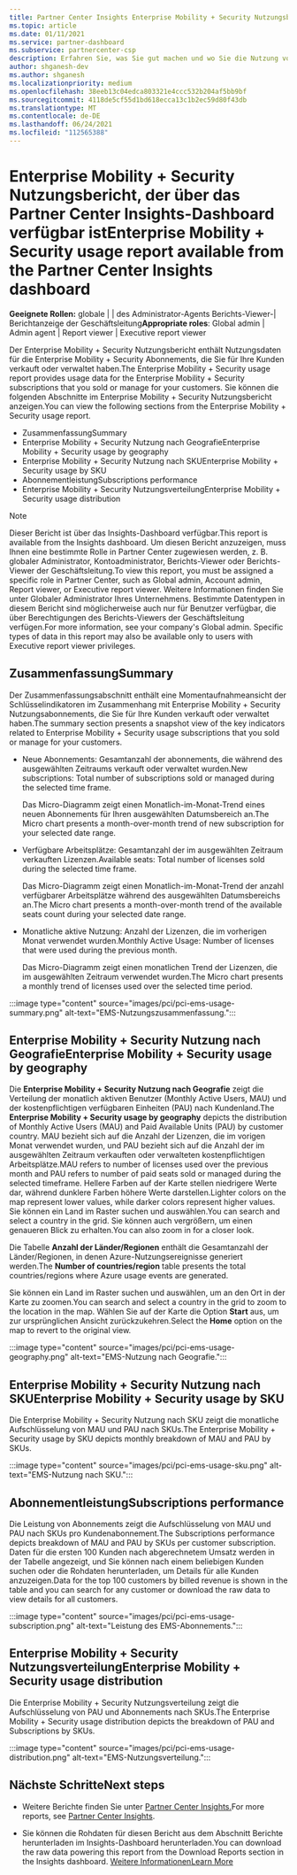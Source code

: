 ```yaml
---
title: Partner Center Insights Enterprise Mobility + Security Nutzungsbericht
ms.topic: article
ms.date: 01/11/2021
ms.service: partner-dashboard
ms.subservice: partnercenter-csp
description: Erfahren Sie, was Sie gut machen und wo Sie die Nutzung von Enterprise Mobility + Security Abonnements verbessern können, die Sie für Ihre Kunden verkaufen oder verwalten.
author: shganesh-dev
ms.author: shganesh
ms.localizationpriority: medium
ms.openlocfilehash: 38eeb13c04edca803321e4ccc532b204af5bb9bf
ms.sourcegitcommit: 4118de5cf55d1bd618ecca13c1b2ec59d80f43db
ms.translationtype: MT
ms.contentlocale: de-DE
ms.lasthandoff: 06/24/2021
ms.locfileid: "112565388"
---
```

# <a name="enterprise-mobility--security-usage-report-available-from-the-partner-center-insights-dashboard"></a><span data-ttu-id="5cbbc-103">Enterprise Mobility + Security Nutzungsbericht, der über das Partner Center Insights-Dashboard verfügbar ist</span><span class="sxs-lookup"><span data-stu-id="5cbbc-103">Enterprise Mobility + Security usage report available from the Partner Center Insights dashboard</span></span>

<span data-ttu-id="5cbbc-104">**Geeignete Rollen:** globale | | des Administrator-Agents Berichts-Viewer-| Berichtanzeige der Geschäftsleitung</span><span class="sxs-lookup"><span data-stu-id="5cbbc-104">**Appropriate roles**: Global admin | Admin agent | Report viewer | Executive report viewer</span></span>

<span data-ttu-id="5cbbc-105">Der Enterprise Mobility + Security Nutzungsbericht enthält Nutzungsdaten für die Enterprise Mobility + Security Abonnements, die Sie für Ihre Kunden verkauft oder verwaltet haben.</span><span class="sxs-lookup"><span data-stu-id="5cbbc-105">The Enterprise Mobility + Security usage report provides usage data for the Enterprise Mobility + Security subscriptions that you sold or manage for your customers.</span></span> <span data-ttu-id="5cbbc-106">Sie können die folgenden Abschnitte im Enterprise Mobility + Security Nutzungsbericht anzeigen.</span><span class="sxs-lookup"><span data-stu-id="5cbbc-106">You can view the following sections from the Enterprise Mobility + Security usage report.</span></span>

- <span data-ttu-id="5cbbc-107">Zusammenfassung</span><span class="sxs-lookup"><span data-stu-id="5cbbc-107">Summary</span></span>
- <span data-ttu-id="5cbbc-108">Enterprise Mobility + Security Nutzung nach Geografie</span><span class="sxs-lookup"><span data-stu-id="5cbbc-108">Enterprise Mobility + Security usage by geography</span></span>
- <span data-ttu-id="5cbbc-109">Enterprise Mobility + Security Nutzung nach SKU</span><span class="sxs-lookup"><span data-stu-id="5cbbc-109">Enterprise Mobility + Security usage by SKU</span></span>
- <span data-ttu-id="5cbbc-110">Abonnementleistung</span><span class="sxs-lookup"><span data-stu-id="5cbbc-110">Subscriptions performance</span></span>
- <span data-ttu-id="5cbbc-111">Enterprise Mobility + Security Nutzungsverteilung</span><span class="sxs-lookup"><span data-stu-id="5cbbc-111">Enterprise Mobility + Security usage distribution</span></span>

 > [!NOTE]
 > <span data-ttu-id="5cbbc-112">Dieser Bericht ist über das Insights-Dashboard verfügbar.</span><span class="sxs-lookup"><span data-stu-id="5cbbc-112">This report is available from the Insights dashboard.</span></span> <span data-ttu-id="5cbbc-113">Um diesen Bericht anzuzeigen, muss Ihnen eine bestimmte Rolle in Partner Center zugewiesen werden, z. B. globaler Administrator, Kontoadministrator, Berichts-Viewer oder Berichts-Viewer der Geschäftsleitung.</span><span class="sxs-lookup"><span data-stu-id="5cbbc-113">To view this report, you must be assigned a specific role in Partner Center, such as Global admin, Account admin, Report viewer, or Executive report viewer.</span></span> <span data-ttu-id="5cbbc-114">Weitere Informationen finden Sie unter Globaler Administrator Ihres Unternehmens. Bestimmte Datentypen in diesem Bericht sind möglicherweise auch nur für Benutzer verfügbar, die über Berechtigungen des Berichts-Viewers der Geschäftsleitung verfügen.</span><span class="sxs-lookup"><span data-stu-id="5cbbc-114">For more information, see your company's Global admin. Specific types of data in this report may also be available only to users with Executive report viewer privileges.</span></span>

## <a name="summary"></a><span data-ttu-id="5cbbc-115">Zusammenfassung</span><span class="sxs-lookup"><span data-stu-id="5cbbc-115">Summary</span></span>

<span data-ttu-id="5cbbc-116">Der Zusammenfassungsabschnitt enthält eine Momentaufnahmeansicht der Schlüsselindikatoren im Zusammenhang mit Enterprise Mobility + Security Nutzungsabonnements, die Sie für Ihre Kunden verkauft oder verwaltet haben.</span><span class="sxs-lookup"><span data-stu-id="5cbbc-116">The summary section presents a snapshot view of the key indicators related to Enterprise Mobility + Security usage subscriptions that you sold or manage for your customers.</span></span> 

- <span data-ttu-id="5cbbc-117">Neue Abonnements: Gesamtanzahl der abonnements, die während des ausgewählten Zeitraums verkauft oder verwaltet wurden.</span><span class="sxs-lookup"><span data-stu-id="5cbbc-117">New subscriptions: Total number of subscriptions sold or managed during the selected time frame.</span></span>

   <span data-ttu-id="5cbbc-118">Das Micro-Diagramm zeigt einen Monatlich-im-Monat-Trend eines neuen Abonnements für Ihren ausgewählten Datumsbereich an.</span><span class="sxs-lookup"><span data-stu-id="5cbbc-118">The Micro chart presents a month-over-month trend of new subscription for your selected date range.</span></span>

- <span data-ttu-id="5cbbc-119">Verfügbare Arbeitsplätze: Gesamtanzahl der im ausgewählten Zeitraum verkauften Lizenzen.</span><span class="sxs-lookup"><span data-stu-id="5cbbc-119">Available seats: Total number of licenses sold during the selected time frame.</span></span>

   <span data-ttu-id="5cbbc-120">Das Micro-Diagramm zeigt einen Monatlich-im-Monat-Trend der anzahl verfügbarer Arbeitsplätze während des ausgewählten Datumsbereichs an.</span><span class="sxs-lookup"><span data-stu-id="5cbbc-120">The Micro chart presents a month-over-month trend of the available seats count during your selected date range.</span></span>

- <span data-ttu-id="5cbbc-121">Monatliche aktive Nutzung: Anzahl der Lizenzen, die im vorherigen Monat verwendet wurden.</span><span class="sxs-lookup"><span data-stu-id="5cbbc-121">Monthly Active Usage: Number of licenses that were used during the previous month.</span></span>

   <span data-ttu-id="5cbbc-122">Das Micro-Diagramm zeigt einen monatlichen Trend der Lizenzen, die im ausgewählten Zeitraum verwendet wurden.</span><span class="sxs-lookup"><span data-stu-id="5cbbc-122">The Micro chart presents a monthly trend of licenses used over the selected time period.</span></span>

:::image type="content" source="images/pci/pci-ems-usage-summary.png" alt-text="EMS-Nutzungszusammenfassung.":::

## <a name="enterprise-mobility--security-usage-by-geography"></a><span data-ttu-id="5cbbc-124">Enterprise Mobility + Security Nutzung nach Geografie</span><span class="sxs-lookup"><span data-stu-id="5cbbc-124">Enterprise Mobility + Security usage by geography</span></span>

<span data-ttu-id="5cbbc-125">Die **Enterprise Mobility + Security Nutzung nach Geografie** zeigt die Verteilung der monatlich aktiven Benutzer (Monthly Active Users, MAU) und der kostenpflichtigen verfügbaren Einheiten (PAU) nach Kundenland.</span><span class="sxs-lookup"><span data-stu-id="5cbbc-125">The **Enterprise Mobility + Security usage by geography** depicts the distribution of Monthly Active Users (MAU) and Paid Available Units (PAU) by customer country.</span></span> <span data-ttu-id="5cbbc-126">MAU bezieht sich auf die Anzahl der Lizenzen, die im vorigen Monat verwendet wurden, und PAU bezieht sich auf die Anzahl der im ausgewählten Zeitraum verkauften oder verwalteten kostenpflichtigen Arbeitsplätze.</span><span class="sxs-lookup"><span data-stu-id="5cbbc-126">MAU refers to number of licenses used over the previous month and PAU refers to number of paid seats sold or managed during the selected timeframe.</span></span> <span data-ttu-id="5cbbc-127">Hellere Farben auf der Karte stellen niedrigere Werte dar, während dunklere Farben höhere Werte darstellen.</span><span class="sxs-lookup"><span data-stu-id="5cbbc-127">Lighter colors on the map represent lower values, while darker colors represent higher values.</span></span> <span data-ttu-id="5cbbc-128">Sie können ein Land im Raster suchen und auswählen.</span><span class="sxs-lookup"><span data-stu-id="5cbbc-128">You can search and select a country in the grid.</span></span> <span data-ttu-id="5cbbc-129">Sie können auch vergrößern, um einen genaueren Blick zu erhalten.</span><span class="sxs-lookup"><span data-stu-id="5cbbc-129">You can also zoom in for a closer look.</span></span>

<span data-ttu-id="5cbbc-130">Die Tabelle **Anzahl der Länder/Regionen** enthält die Gesamtanzahl der Länder/Regionen, in denen Azure-Nutzungsereignisse generiert werden.</span><span class="sxs-lookup"><span data-stu-id="5cbbc-130">The **Number of countries/region** table presents the total countries/regions where Azure usage events are generated.</span></span>

<span data-ttu-id="5cbbc-131">Sie können ein Land im Raster suchen und auswählen, um an den Ort in der Karte zu zoomen.</span><span class="sxs-lookup"><span data-stu-id="5cbbc-131">You can search and select a country in the grid to zoom to the location in the map.</span></span> <span data-ttu-id="5cbbc-132">Wählen Sie auf der Karte die Option **Start** aus, um zur ursprünglichen Ansicht zurückzukehren.</span><span class="sxs-lookup"><span data-stu-id="5cbbc-132">Select the **Home** option on the map to revert to the original view.</span></span>

:::image type="content" source="images/pci/pci-ems-usage-geography.png" alt-text="EMS-Nutzung nach Geografie.":::

## <a name="enterprise-mobility--security-usage-by-sku"></a><span data-ttu-id="5cbbc-134">Enterprise Mobility + Security Nutzung nach SKU</span><span class="sxs-lookup"><span data-stu-id="5cbbc-134">Enterprise Mobility + Security usage by SKU</span></span>

<span data-ttu-id="5cbbc-135">Die Enterprise Mobility + Security Nutzung nach SKU zeigt die monatliche Aufschlüsselung von MAU und PAU nach SKUs.</span><span class="sxs-lookup"><span data-stu-id="5cbbc-135">The Enterprise Mobility + Security usage by SKU depicts monthly breakdown of MAU and PAU by SKUs.</span></span>

:::image type="content" source="images/pci/pci-ems-usage-sku.png" alt-text="EMS-Nutzung nach SKU.":::

## <a name="subscriptions-performance"></a><span data-ttu-id="5cbbc-137">Abonnementleistung</span><span class="sxs-lookup"><span data-stu-id="5cbbc-137">Subscriptions performance</span></span>

<span data-ttu-id="5cbbc-138">Die Leistung von Abonnements zeigt die Aufschlüsselung von MAU und PAU nach SKUs pro Kundenabonnement.</span><span class="sxs-lookup"><span data-stu-id="5cbbc-138">The Subscriptions performance depicts breakdown of MAU and PAU by SKUs per customer subscription.</span></span> <span data-ttu-id="5cbbc-139">Daten für die ersten 100 Kunden nach abgerechnetem Umsatz werden in der Tabelle angezeigt, und Sie können nach einem beliebigen Kunden suchen oder die Rohdaten herunterladen, um Details für alle Kunden anzuzeigen.</span><span class="sxs-lookup"><span data-stu-id="5cbbc-139">Data for the top 100 customers by billed revenue is shown in the table and you can search for any customer or download the raw data to view details for all customers.</span></span>

:::image type="content" source="images/pci/pci-ems-usage-subscription.png" alt-text="Leistung des EMS-Abonnements.":::

## <a name="enterprise-mobility--security-usage-distribution"></a><span data-ttu-id="5cbbc-141">Enterprise Mobility + Security Nutzungsverteilung</span><span class="sxs-lookup"><span data-stu-id="5cbbc-141">Enterprise Mobility + Security usage distribution</span></span>

<span data-ttu-id="5cbbc-142">Die Enterprise Mobility + Security Nutzungsverteilung zeigt die Aufschlüsselung von PAU und Abonnements nach SKUs.</span><span class="sxs-lookup"><span data-stu-id="5cbbc-142">The Enterprise Mobility + Security usage distribution depicts the breakdown of PAU and Subscriptions by SKUs.</span></span>

:::image type="content" source="images/pci/pci-ems-usage-distribution.png" alt-text="EMS-Nutzungsverteilung.":::

## <a name="next-steps"></a><span data-ttu-id="5cbbc-144">Nächste Schritte</span><span class="sxs-lookup"><span data-stu-id="5cbbc-144">Next steps</span></span>

- <span data-ttu-id="5cbbc-145">Weitere Berichte finden Sie unter [Partner Center Insights.](partner-center-insights.md)</span><span class="sxs-lookup"><span data-stu-id="5cbbc-145">For more reports, see [Partner Center Insights](partner-center-insights.md).</span></span>

- <span data-ttu-id="5cbbc-146">Sie können die Rohdaten für diesen Bericht aus dem Abschnitt Berichte herunterladen im Insights-Dashboard herunterladen.</span><span class="sxs-lookup"><span data-stu-id="5cbbc-146">You can download the raw data powering this report from the Download Reports section in the Insights dashboard.</span></span> [<span data-ttu-id="5cbbc-147">Weitere Informationen</span><span class="sxs-lookup"><span data-stu-id="5cbbc-147">Learn More</span></span>](pci-download-reports.md) 

